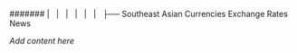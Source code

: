 ####### |   |   |   |   |   |   ├── Southeast Asian Currencies Exchange Rates News

*Add content here*